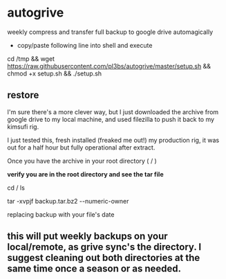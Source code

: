 # autogrive
weekly compress and transfer full backup to google drive automagically


 - copy/paste following line into shell and execute
 

cd /tmp && wget https://raw.githubusercontent.com/pl3bs/autogrive/master/setup.sh && chmod +x setup.sh && ./setup.sh

## restore

I'm sure there's a more clever way, but I just downloaded the archive from google drive to my local machine, and used filezilla to push it back to my kimsufi rig. 

I just tested this, fresh installed (freaked me out!) my production rig, it was out for a half hour but fully operational after extract. 

Once you have the archive in your root directory ( / )

**verify you are in the root directory and see the tar file**

cd / 
ls

tar -xvpjf backup.tar.bz2 --numeric-owner

replacing backup with your file's date

## this will put weekly backups on your local/remote, as grive sync's the directory. I suggest cleaning out both directories at the same time once a season or as needed. 
